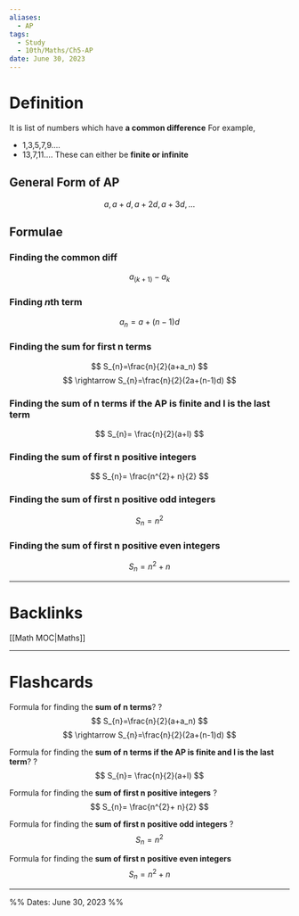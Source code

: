 ```yaml
---
aliases:
  - AP
tags:
  - Study
  - 10th/Maths/Ch5-AP
date: June 30, 2023
---
```

# Definition
It is list of numbers which have **a common difference**
For example,
- 1,3,5,7,9....
- 13,7,11....
These can either be **finite or infinite**
## General Form of AP
$$
a, a+d, a+2d, a+3d,\text{...}
$$
## Formulae
### Finding the common diff
$$
a_{(k+1)}-a_{k}
$$
### Finding *n*th term
$$
a_n=a+(n-1)d
$$
### Finding the sum for first n terms
$$
S_{n}=\frac{n}{2}(a+a_n)
$$
$$
\rightarrow S_{n}=\frac{n}{2}(2a+(n-1)d)
$$
### Finding the sum of n terms if the AP is finite and l is the last term
$$
S_{n}= \frac{n}{2}(a+l)
$$
### Finding the sum of first n positive integers
$$
S_{n}= \frac{n^{2}+ n}{2}
$$
### Finding the sum of first n positive odd integers
$$
S_{n}= n^{2}
$$
### Finding the sum of first n positive even integers
$$
S_{n}= n^{2} + n
$$

---
# Backlinks
[[Math MOC|Maths]]

---
# Flashcards

Formula for finding the **sum of n terms**?
?
$$
S_{n}=\frac{n}{2}(a+a_n)
$$
$$
\rightarrow S_{n}=\frac{n}{2}(2a+(n-1)d)
$$
<!--SR:!2024-04-25,103,280-->

Formula for finding the **sum of n terms if the AP is finite and l is the last term**?
?
$$
S_{n}= \frac{n}{2}(a+l)
$$
<!--SR:!2024-04-30,105,280-->

Formula for finding the **sum of first n positive integers**
?
$$
S_{n}= \frac{n^{2}+ n}{2}
$$
<!--SR:!2024-05-08,78,278-->

Formula for finding the **sum of first n positive odd integers**
?
$$
S_{n}= n^{2}
$$
<!--SR:!2024-03-11,39,280-->

Formula for finding the **sum of first n positive even integers**
$$
S_{n}= n^{2} + n
$$

---

%%
Dates: June 30, 2023
%%